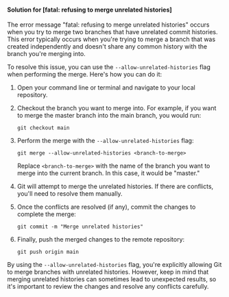#### Solution for [fatal: refusing to merge unrelated histories]

The error message "fatal: refusing to merge unrelated histories" occurs when you try to merge two branches that have unrelated commit histories. This error typically occurs when you're trying to merge a branch that was created independently and doesn't share any common history with the branch you're merging into.

To resolve this issue, you can use the `--allow-unrelated-histories` flag when performing the merge. Here's how you can do it:

1. Open your command line or terminal and navigate to your local repository.

2. Checkout the branch you want to merge into. For example, if you want to merge the master branch into the main branch, you would run:

   ```
   git checkout main
   ```

3. Perform the merge with the `--allow-unrelated-histories` flag:

   ```
   git merge --allow-unrelated-histories <branch-to-merge>
   ```

   Replace `<branch-to-merge>` with the name of the branch you want to merge into the current branch. In this case, it would be "master."

4. Git will attempt to merge the unrelated histories. If there are conflicts, you'll need to resolve them manually.

5. Once the conflicts are resolved (if any), commit the changes to complete the merge:

   ```
   git commit -m "Merge unrelated histories"
   ```

6. Finally, push the merged changes to the remote repository:

   ```
   git push origin main
   ```

By using the `--allow-unrelated-histories` flag, you're explicitly allowing Git to merge branches with unrelated histories. 
However, keep in mind that merging unrelated histories can sometimes lead to unexpected results,
so it's important to review the changes and resolve any conflicts carefully.
